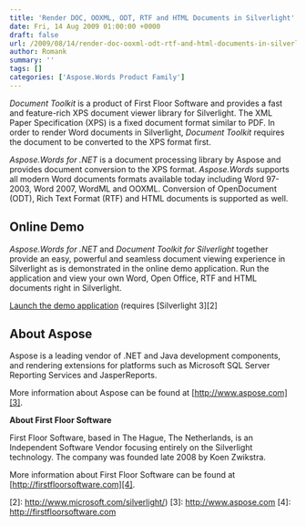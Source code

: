```yaml
---
title: 'Render DOC, OOXML, ODT, RTF and HTML Documents in Silverlight'
date: Fri, 14 Aug 2009 01:00:00 +0000
draft: false
url: /2009/08/14/render-doc-ooxml-odt-rtf-and-html-documents-in-silverlight/
author: Romank
summary: ''
tags: []
categories: ['Aspose.Words Product Family']
---
```


_Document Toolkit_ is a product of First Floor Software and provides a fast and feature-rich XPS document viewer library for Silverlight. The XML Paper Specification (XPS) is a fixed document format similar to PDF. In order to render Word documents in Silverlight, _Document Toolkit_ requires the document to be converted to the XPS format first.

_Aspose.Words for .NET_ is a document processing library by Aspose and provides document conversion to the XPS format. _Aspose.Words_ supports all modern Word documents formats available today including Word 97-2003, Word 2007, WordML and OOXML. Conversion of OpenDocument (ODT), Rich Text Format (RTF) and HTML documents is supported as well.

## Online Demo

_Aspose.Words for .NET_ and _Document Toolkit for Silverlight_ together provide an easy, powerful and seamless document viewing experience in Silverlight as is demonstrated in the online demo application. Run the application and view your own Word, Open Office, RTF and HTML documents right in Silverlight.

[Launch the demo application][1] (requires [Silverlight 3][2]

## About Aspose

Aspose is a leading vendor of .NET and Java development components, and rendering extensions for platforms such as Microsoft SQL Server Reporting Services and JasperReports.

More information about Aspose can be found at [http://www.aspose.com][3].

**About First Floor Software**

First Floor Software, based in The Hague, The Netherlands, is an Independent Software Vendor focusing entirely on the Silverlight technology. The company was founded late 2008 by Koen Zwikstra.

More information about First Floor Software can be found at [http://firstfloorsoftware.com][4].




[1]: https://aspose.github.io/#/Home
[2]: http://www.microsoft.com/silverlight/)
[3]: http://www.aspose.com
[4]: http://firstfloorsoftware.com





